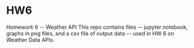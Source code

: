 # HW6
Homework 6 -- Weather API
This repo contains files -- jupyter notebook, graphs in png files, and a csv file of output data -- used in HW 6 on Weather Data APIs.
